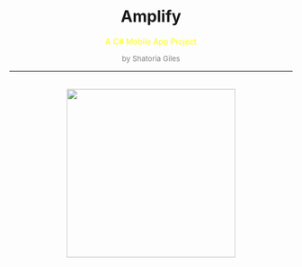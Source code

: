 
<h1 style="text-align:center;font-weight:bold;">Amplify</h1>
<p style="text-align:center;color:yellow;">A C# Mobile App Project</p>
<p style="text-align:center;color:gray; font-size:small;">by Shatoria Giles</p>

-----

<br/>
<img style="margin: 0 auto;display:block; width: 300px" src="https://i.imgur.com/QX72I41.png"/>
